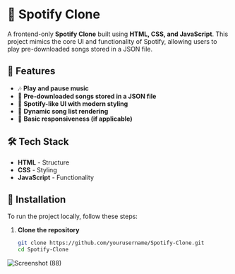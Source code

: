 # 🎵 Spotify Clone  

A frontend-only **Spotify Clone** built using **HTML, CSS, and JavaScript**. This project mimics the core UI and functionality of Spotify, allowing users to play pre-downloaded songs stored in a JSON file.  

## 🚀 Features  
- 🎶 **Play and pause music**  
- 📂 **Pre-downloaded songs stored in a JSON file**  
- 🎨 **Spotify-like UI with modern styling**  
- 🔄 **Dynamic song list rendering**  
- 📱 **Basic responsiveness (if applicable)**  

## 🛠 Tech Stack  
- **HTML** - Structure  
- **CSS** - Styling  
- **JavaScript** - Functionality  


## 🔧 Installation  
To run the project locally, follow these steps:  

1. **Clone the repository**  
   ```sh
   git clone https://github.com/yourusername/Spotify-Clone.git
   cd Spotify-Clone

![Screenshot (88)](https://github.com/Mubeen-04/Spotify-Clone/assets/172309170/fca59992-a24a-46bc-834d-230e8eb16a06)
